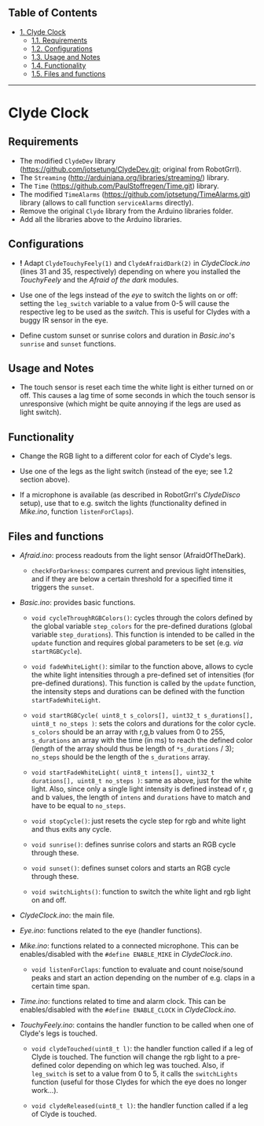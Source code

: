 <div id="table-of-contents">
<h2>Table of Contents</h2>
<div id="text-table-of-contents">
<ul>
<li><a href="#sec-1">1. Clyde Clock</a>
<ul>
<li><a href="#sec-1-1">1.1. Requirements</a></li>
<li><a href="#sec-1-2">1.2. Configurations</a></li>
<li><a href="#sec-1-3">1.3. Usage and Notes</a></li>
<li><a href="#sec-1-4">1.4. Functionality</a></li>
<li><a href="#sec-1-5">1.5. Files and functions</a></li>
</ul>
</li>
</ul>
</div>
</div>



---

# Clyde Clock<a id="sec-1"></a>

## Requirements<a id="sec-1-1"></a>


-   The modified `ClydeDev` library (<https://github.com/jotsetung/ClydeDev.git>; original from RobotGrrl).
-   The `Streaming` (<http://arduiniana.org/libraries/streaming/>) library.
-   The `Time` (<https://github.com/PaulStoffregen/Time.git>) library.
-   The modified `TimeAlarms` (<https://github.com/jotsetung/TimeAlarms.git>) library (allows to call function `serviceAlarms` directly).
-   Remove the original `Clyde` library from the Arduino libraries folder.
-   Add all the libraries above to the Arduino libraries.

## Configurations<a id="Configurations"></a><a id="sec-1-2"></a>

-   **!** Adapt `ClydeTouchyFeely(1)` and `ClydeAfraidDark(2)` in *ClydeClock.ino* (lines 31 and 35, respectively) depending on where you installed the *TouchyFeely* and the *Afraid of the dark* modules.

-   Use one of the legs instead of the *eye* to switch the lights on or off: setting the `leg_switch` variable to a value from 0-5 will cause the respective leg to be used as the *switch*. This is useful for Clydes with a buggy IR sensor in the eye.

-   Define custom sunset or sunrise colors and duration in *Basic.ino*'s `sunrise` and `sunset` functions.

## Usage and Notes<a id="sec-1-3"></a>

-   The touch sensor is reset each time the white light is either turned on or off. This causes a lag time of some seconds in which the touch sensor is unresponsive (which might be quite annoying if the legs are used as light switch).

## Functionality<a id="Functionality"></a><a id="sec-1-4"></a>

-   Change the RGB light to a different color for each of Clyde's legs.

-   Use one of the legs as the light switch (instead of the eye; see 1.2 section above).

-   If a microphone is available (as described in RobotGrrl's *ClydeDisco* setup), use that to e.g. switch the lights (functionality defined in *Mike.ino*, function `listenForClaps`).

## Files and functions<a id="sec-1-5"></a>

-   *Afraid.ino*: process readouts from the light sensor (AfraidOfTheDark).
    -   `checkForDarkness`: compares current and previous light intensities, and if they are below a certain threshold for a specified time it triggers the `sunset`.

-   *Basic.ino*: provides basic functions.
    -   `void cycleThroughRGBColors()`: cycles through the colors defined by the global variable `step_colors` for the pre-defined durations (global variable `step_durations`). This function is intended to be called in the `update` function and requires global parameters to be set (e.g. *via* `startRGBCycle`).
    
    -   `void fadeWhiteLight()`: similar to the function above, allows to cycle the white light intensities through a pre-defined set of intensities (for pre-defined durations). This function is called by the `update` function, the intensity steps and durations can be defined with the function `startFadeWhiteLight`.
    
    -   `void startRGBCycle( uint8_t s_colors[], uint32_t s_durations[], uint8_t no_steps )`: sets the colors and durations for the color cycle. `s_colors` should be an array with r,g,b values from 0 to 255, `s_durations` an array with the time (in ms) to reach the defined color (length of the array should thus be length of `*s_durations` / 3); `no_steps` should be the length of the `s_durations` array.
    
    -   `void startFadeWhiteLight( uint8_t intens[], uint32_t durations[], uint8_t no_steps )`: same as above, just for the white light. Also, since only a single light intensity is defined instead of r, g and b values, the length of `intens` and `durations` have to match and have to be equal to `no_steps`.
    
    -   `void stopCycle()`: just resets the cycle step for rgb and white light and thus exits any cycle.
    
    -   `void sunrise()`: defines sunrise colors and starts an RGB cycle through these.
    
    -   `void sunset()`: defines sunset colors and starts an RGB cycle through these.
    
    -   `void switchLights()`: function to switch the white light and rgb light on and off.

-   *ClydeClock.ino*: the main file.

-   *Eye.ino*: functions related to the eye (handler functions).

-   *Mike.ino*: functions related to a connected microphone. This can be enables/disabled with the `#define ENABLE_MIKE` in *ClydeClock.ino*.
    -   `void listenForClaps`: function to evaluate and count noise/sound peaks and start an action depending on the number of e.g. claps in a certain time span.

-   *Time.ino*: functions related to time and alarm clock. This can be enables/disabled with the `#define ENABLE_CLOCK` in *ClydeClock.ino*.

-   *TouchyFeely.ino*: contains the handler function to be called when one of Clyde's legs is touched.
    -   `void clydeTouched(uint8_t l)`: the handler function called if a leg of Clyde is touched. The function will change the rgb light to a pre-defined color depending on which leg was touched. Also, if `leg_switch` is set to a value from 0 to 5, it calls the `switchLights` function (useful for those Clydes for which the eye does no longer work&#x2026;).
    
    -   `void clydeReleased(uint8_t l)`: the handler function called if a leg of Clyde is touched.